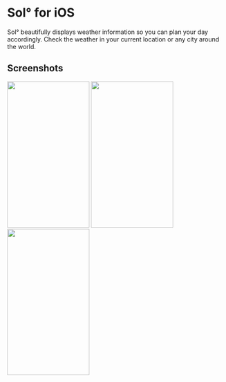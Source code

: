 Sol° for iOS
===

Sol° beautifully displays weather information so you can plan your day accordingly. 
Check the weather in your current location or any city around the world. 


Screenshots
---

<img src=http://www.cs.utexas.edu/~czaheri/img/8.png width=190 height=338>
<img src=http://www.cs.utexas.edu/~czaheri/img/7.png width=190 height=338>
<img src=http://www.cs.utexas.edu/~czaheri/img/2.png width=190 height=338>

